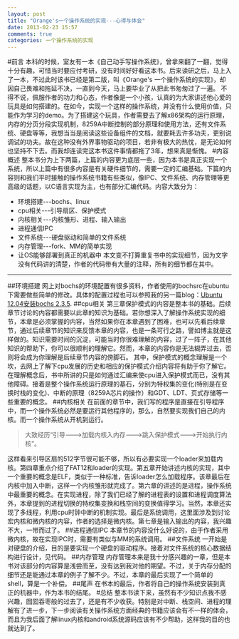 ```yaml
---
layout: post
title: "Orange's一个操作系统的实现---心得与体会"
date: 2013-02-23 15:57
comments: true
categories: 一个操作系统的实现 
---
```


#前言
本科的时候，室友有一本《自己动手写操作系统》，曾拿来翻了一翻，觉得十分有趣，可惜当时要应付考研，没有时间好好看这本书。后来读研之后，马上入了一本，不过此时该书已经是第二版，叫《Orange's 一个操作系统的实现》，却因自己畏难和拖延不决，一直到今天，马上要毕业了从把此书匆匆过了一遍。
不得不说，佩服作者的功力和心态，作者像是一个小孩，认真的为大家讲述他心爱的玩具是如何搭建的。在如今，实现一个这样的操作系统，并没有什么使用价值，只能作为学习的demo。为了搭建这个玩具，作者需要去了解x86架构的运行原理，内存的分页分段实现机制，8259A中断控制的部分原理和使用方法，还有文件系统、硬盘等等，我想当当是阅读这些设备组件的文档，就要耗去许多功夫，更别说调试的功夫。故在这种没有外界事物驱动的项目，若非有极大的热忱，是无论如何也坚持不下去。而我却连读完这本书这件事情都拖了3年，想来真是惭愧。
#内容概述
整本书分为上下两篇，上篇的内容更为底层一些，因为本书是真正实现一个系统，所以上篇中有很多内容是有关硬件细节的，需要一定的汇编基础。下篇的内容则和我们平时接触的操作系统书籍有些类似，像IPC、文件系统、内存管理等更高级的话题，以C语言实现为主，也有部分汇编代码。内容大致分为：
* 环境搭建---bochs、linux
* cpu相关---引导扇区、保护模式
* 内核相关---内核雏形、进程、输入输出
* 进程通信IPC
* 文件系统---硬盘驱动和简单的文件系统
* 内存管理---fork、MM的简单实现
* 让OS能够部署到真正的机器中
本文变不打算重复书中的实现细节，因为文字没有代码讲的清楚，作者的代码带有大量的注释，所有的细节都在其中。
***
##环境搭建
网上对bochs的环境配置有很多资料，作者使用的bochsrc在ubuntu下需要做些简单的修改。具体的配置过程也可以参照我的另一篇blog：[Ubuntu 12.04安装bochs 2.3.5](http://whbzju.github.com/blog/2013/02/04/bochs-config/).
##cpu相关
第三章保护模式的内容是整本书的基础。后续章节讨论的内容都需要以此章的知识为基础。若你想深入了解操作系统实现的细节，本章是必须掌握的内容，当然如果你在本章遇到了困难，也可以先看后续章节，通过后续章节的知识来反馈本章的内容，也是一条可行之路，譬如博主就是这样做的。知识需要时间的沉淀，可能当时你很难理解的内容，过了一阵子，在其他知识的帮助下，你可以很顺利的理解它。然而，本章的内容你是无法糊弄过去，否则将会成为你理解是后续章节内容的傍脚石。
其中，保护模式的概念理解是一个坎，去网上了解下cpu发展的历史和相应的保护模式介绍内容将有助于你了解它。在理解概念后，书中所讲的只是如何通过汇编来使cpu进入保护模式而已，没有其他障碍。接着是整个操作系统运行原理的基石，分别为特权集的变化(特别是在变换时栈的变化)、中断的原理（8259A芯片的操作）和GDT、LDT、页式存储等一些重要的概念。
##内核相关
在前面的章节中，我们写的程序是直接在引导程序中，而一个操作系统必然是要运行其他程序的，那么，自然要实现我们自己的内核。而一个操作系统从开机到运行。
> 大致经历“引导--->加载内核入内存--->跳入保护模式--->开始执行内核”。

这样看来引导区扇的512字节很可能不够，所以有必要实现一个loader来加载内核。第四章重点介绍了FAT12和loader的实现。第五章开始讲述内核的实现，其中一个重要的概念是ELF，类似于一种标准，告诉loader怎么加载程序。该章最后在内核中加入中断，这样一个内核雏形就完成了。第六章的讲述的是进程，操作系统中最重要的概念。在实现进程，除了我们已经了解的进程表的设置和进程调度算法外，本章提到的进程切换的特权集变换和栈空间的变换值得学习。当然，本章还实现了多线程，利用cpu时钟中断的机制实现。最后是系统调用，这里面涉及到讨论宏内核和微内核的内容，作者的选择是微内核。第七章是输入输出的内容，我兴趣不大，一带而过了。
##进程通信IPC
本章节的内容没什么好说的，由于作者采用微内核，故在实现IPC时，需要有类似与MM的系统调用。
##文件系统
一开始是对硬盘的介绍，目的是要实现一个硬盘的驱动程序。接着对文件系统的核心数据结构进行设计，见代码。
##内存管理
内存管理本来是我十分感兴趣的一章，但是本书对该部分的内容算是浅尝而至，没有达到我对他的期望。不过，关于内存分配的细节还是能通过本章的例子了解不少。不过，本章的最后实现了一个简单的shell，算是一个补偿。
##尾声
在书本的最后，作者将自己的操作系统安装到真正的机器中，作为本书的结尾。
#总结
整本书读下来，虽然有不少知识点我不感兴趣，囫囵吞枣般的过去了，还是有不少收获。特别是对中断、栈空间、进程的理解有了进一步，下一步阅读有关操作系统方面经典的书籍应该会有不一样的体会，而且为我后面了解linux内核和android系统源码应该有不少帮助，这样我的目的也就达到了。
